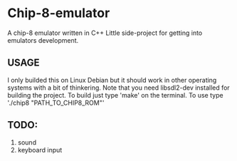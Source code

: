 # Chip-8-emulator
A chip-8 emulator written in C++
Little side-project for getting into emulators development.

## USAGE
I only builded this on Linux Debian but it should work in other operating systems with a bit of thinkering.
Note that you need libsdl2-dev installed for building the project.
To build just type 'make' on the terminal.
To use type './chip8 "PATH_TO_CHIP8_ROM"'

## TODO:
1. sound
2. keyboard input
